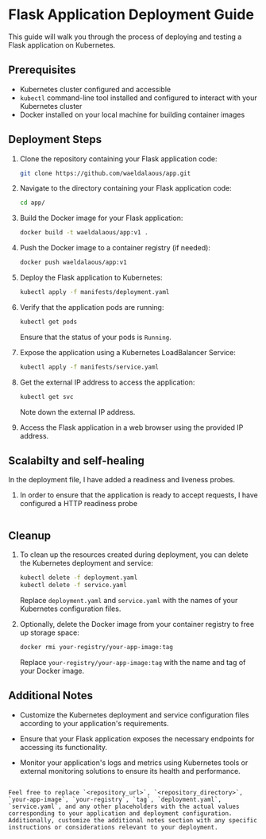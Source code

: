 # Flask Application Deployment Guide

This guide will walk you through the process of deploying and testing a Flask application on Kubernetes.

## Prerequisites

- Kubernetes cluster configured and accessible
- `kubectl` command-line tool installed and configured to interact with your Kubernetes cluster
- Docker installed on your local machine for building container images

## Deployment Steps

1. Clone the repository containing your Flask application code:

   ```bash
   git clone https://github.com/waeldalaous/app.git
   ```

2. Navigate to the directory containing your Flask application code:

   ```bash
   cd app/
   ```

3. Build the Docker image for your Flask application:

   ```bash
   docker build -t waeldalaous/app:v1 .
   ```

4. Push the Docker image to a container registry (if needed):

   ```bash
   docker push waeldalaous/app:v1
   ```

5. Deploy the Flask application to Kubernetes:

   ```bash
   kubectl apply -f manifests/deployment.yaml
   ```

6. Verify that the application pods are running:

   ```bash
   kubectl get pods
   ```

   Ensure that the status of your pods is `Running`.

7. Expose the application using a Kubernetes LoadBalancer Service:

   ```bash
   kubectl apply -f manifests/service.yaml
   ```

8. Get the external IP address to access the application:

   ```bash
   kubectl get svc
   ```

   Note down the external IP address.

9. Access the Flask application in a web browser using the provided IP address.


## Scalabilty and self-healing
In the deployment file, I have added a readiness and liveness probes.

1. In order to ensure that the application is ready to accept requests, I have configured a HTTP readiness probe 

   ```bash
   ```
## Cleanup

1. To clean up the resources created during deployment, you can delete the Kubernetes deployment and service:

   ```bash
   kubectl delete -f deployment.yaml
   kubectl delete -f service.yaml
   ```

   Replace `deployment.yaml` and `service.yaml` with the names of your Kubernetes configuration files.

2. Optionally, delete the Docker image from your container registry to free up storage space:

   ```bash
   docker rmi your-registry/your-app-image:tag
   ```

   Replace `your-registry/your-app-image:tag` with the name and tag of your Docker image.

## Additional Notes

- Customize the Kubernetes deployment and service configuration files according to your application's requirements.
  
- Ensure that your Flask application exposes the necessary endpoints for accessing its functionality.

- Monitor your application's logs and metrics using Kubernetes tools or external monitoring solutions to ensure its health and performance.

```

Feel free to replace `<repository_url>`, `<repository_directory>`, `your-app-image`, `your-registry`, `tag`, `deployment.yaml`, `service.yaml`, and any other placeholders with the actual values corresponding to your application and deployment configuration. Additionally, customize the additional notes section with any specific instructions or considerations relevant to your deployment.
